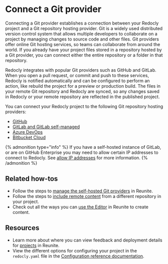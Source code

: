 # Connect a Git provider

Connecting a Git provider establishes a connection between your Redocly project and a Git repository hosting provider.
Git is a widely used distributed version control system that allows multiple developers to collaborate on a project by managing changes to source code and other files.
Git providers offer online Git hosting services, so teams can collaborate from around the world.
If you already have your project files stored in a repository hosted by a Git provider, you can connect either the entire repository or a folder in that repository.

Redocly integrates with popular Git providers such as GitHub and GitLab.
When you open a pull request, or commit and push to these services, Redocly is notified automatically and can be configured to perform an action, like rebuild the project for a preview or production build.
The files in your remote Git repository and Redocly are synced, so any changes saved in Redocly or your remote repository are reflected in the published project.

You can connect your Redocly project to the following Git repository hosting providers:

- [GitHub](github.md)
- [GitLab and GitLab self-managed](gitlab.md)
- [Azure DevOps](azure-devops.md)
- [Bitbucket Cloud](bitbucket-cloud.md)

{% admonition type="info" %}
If you have a self-hosted instance of GitLab, or are on GitHub Enterprise you may need to allow certain IP addresses to connect to Redocly. See [allow IP addresses](../../../how-to/allow-ip-addresses.md) for more information.
{% /admonition %}

## Related how-tos

- Follow the steps to [manage the self-hosted Git providers](../git-providers/manage-self-hosted.md) in Reunite.
- Follow the steps to [include remote content](../remote-content/index.md) from a different repository in your project.
- Check out all the ways you can [use the Editor](../../../author/how-to/use-editor.md) in Reunite to create content.

## Resources

- Learn more about where you can view feedback and deployment details for [projects](../../concepts/projects.md) in Reunite.
- View the different options for configuring your project in the `redocly.yaml` file in the [Configuration reference documentation](../../../config/index.md).
